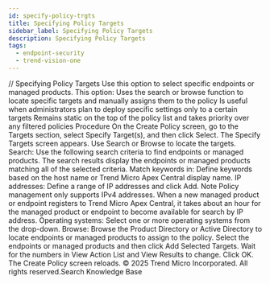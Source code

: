 ```yaml
---
id: specify-policy-trgts
title: Specifying Policy Targets
sidebar_label: Specifying Policy Targets
description: Specifying Policy Targets
tags:
  - endpoint-security
  - trend-vision-one
---
```


/*<![CDATA[*/ $('#title').html($('meta[name=map-description]').attr('content')); /*]]>*/ Specifying Policy Targets Use this option to select specific endpoints or managed products. This option: Uses the search or browse function to locate specific targets and manually assigns them to the policy Is useful when administrators plan to deploy specific settings only to a certain targets Remains static on the top of the policy list and takes priority over any filtered policies Procedure On the Create Policy screen, go to the Targets section, select Specify Target(s), and then click Select. The Specify Targets screen appears. Use Search or Browse to locate the targets. Search: Use the following search criteria to find endpoints or managed products. The search results display the endpoints or managed products matching all of the selected criteria. Match keywords in: Define keywords based on the host name or Trend Micro Apex Central display name. IP addresses: Define a range of IP addresses and click Add. Note Policy management only supports IPv4 addresses. When a new managed product or endpoint registers to Trend Micro Apex Central, it takes about an hour for the managed product or endpoint to become available for search by IP address. Operating systems: Select one or more operating systems from the drop-down. Browse: Browse the Product Directory or Active Directory to locate endpoints or managed products to assign to the policy. Select the endpoints or managed products and then click Add Selected Targets. Wait for the numbers in View Action List and View Results to change. Click OK. The Create Policy screen reloads. © 2025 Trend Micro Incorporated. All rights reserved.Search Knowledge Base